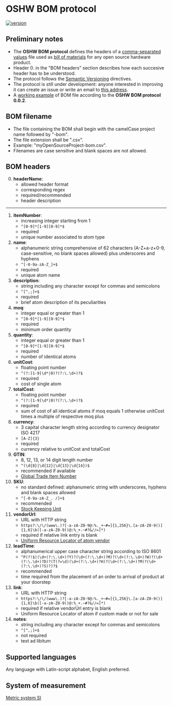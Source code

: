 # OSHW BOM protocol

[![version](https://img.shields.io/badge/version-0.0.2-blue)](https://github.com/mafrego/docs-oshwapp/blob/master/BOMCHANGELOG.md)

## Preliminary notes

- The **OSHW BOM protocol** defines the headers of a [comma-separated values](https://en.wikipedia.org/wiki/Comma-separated_values) file used as [bill of materials](https://en.wikipedia.org/wiki/Bill_of_materials) for any open source hardware product.
- Header 0. in the "BOM headers" section describes how each succesive header has to be understood. 
- The protocol follows the [Semantic Versioning](https://semver.org/) directives.
- The protocol is still under development: anyone interested in improving it can create an issue or write an email to [this address](mailto:marcofregonese@gmail.com).
- A [working example](https://github.com/mafrego/docs-oshwapp/blob/master/template/bom/miniHouse-bom.csv) of BOM file according to the **OSHW BOM protocol 0.0.2**. 

## BOM filename

- The file containing the BOM shall begin with the camelCase project name followed by "-bom".
- The file extension shall be ".csv".
- Example: "myOpenSourceProject-bom.csv".
- Filenames are case sensitive and blank spaces are not allowed.

## BOM headers

0. **headerName**:
    - allowed header format
    - corresponding regex
    - required/recommended
    - header description
---
1. **itemNumber**:
    - increasing integer starting from 1
    - `^[0-9]*[1-9][0-9]*$`
    - required
    - unique number associated to atom type
2. **name**:
    - alphanumeric string comprehensive of 62 characters (A-Z+a-z+0-9, case-sensitive, no blank spaces allowed) plus underscores and hyphens
    - `^[-0-9a-zA-Z_]+$`
    - required
    - unique atom name
3. **description**:
    - string including any character except for commas and semicolons
    - `^[^,;]+$`
    - required
    - brief atom description of its peculiarities
4. **moq**:
    - integer equal or greater than 1
    - `^[0-9]*[1-9][0-9]*$`
    - required
    - minimum order quantity
5. **quantity**:
    - integer equal or greater than 1
    - `^[0-9]*[1-9][0-9]*$`
    - required
    - number of identical atoms
6. **unitCost**:
    - floating point number
    - `^(?:[1-9]\d*|0)?(?:\.\d+)?$`
    - required
    - cost of single atom
7. **totalCost**:
    - floating point number
    - `^(?:[1-9]\d*|0)?(?:\.\d+)?$`
    - required
    - sum of cost of all identical atoms if moq equals 1 otherwise unitCost times a multiple of respective moq plus 
8. **currency**:
    - 3 capital character length string according to currency designator ISO 4217
    - `[A-Z]{3}`
    - required
    - currency relative to unitCost and totalCost
9. **GTIN**:
    - 8, 12, 13, or 14 digit length number
    - `^(\d{8}|\d{12}|\d{13}|\d{14})$`
    - recommended if available
    - [Global Trade Item Number](https://en.wikipedia.org/wiki/Global_Trade_Item_Number)
10. **SKU**:
    - no standard defined: alphanumeric string with underscores, hyphens and blank spaces allowed
    - `^[-0-9a-zA-Z_. /]+$`
    - recommended
    - [Stock Keeping Unit](https://en.wikipedia.org/wiki/Stock_keeping_unit)
11. **vendorUrl**:
    - URL with HTTP string
    - `https?:\/\/(www\.)?[-a-zA-Z0-9@:%._+~#=]{1,256}\.[a-zA-Z0-9()]{1,6}\b([-a-zA-Z0-9()@:%_+.~#?&//=]*)`
    - required if relative link entry is blank
    - [Uniform Resource Locator of atom vendor](https://en.wikipedia.org/wiki/URL) 
12. **leadTime**:
    - alphanumerical upper case character string according to ISO 8601
    - `^P(?!$)(\d+(?:\.\d+)?Y)?(\d+(?:\.\d+)?M)?(\d+(?:\.\d+)?W)?(\d+(?:\.\d+)?D)?(T(?=\d)(\d+(?:\.\d+)?H)?(\d+(?:\.\d+)?M)?(\d+(?:\.\d+)?S)?)?$`
    - recommended
    - time required from the placement of an order to arrival of product at your doorstep
13. **link**:
    - URL with HTTP string
    - `https?:\/\/(www\.)?[-a-zA-Z0-9@:%._+~#=]{1,256}\.[a-zA-Z0-9()]{1,6}\b([-a-zA-Z0-9()@:%_+.~#?&//=]*)`
    - required if relative vendorUrl entry is blank
    - Uniform Resource Locator of atom if custom made or not for sale 
14. **notes**:
    - string including any character except for commas and semicolons
    - `^[^,;]+$`
    - not required
    - text ad libitum

## Supported languages

Any language with Latin-script alphabet, English preferred.

## System of measurement

[Metric system SI](https://en.wikipedia.org/wiki/International_System_of_Units)